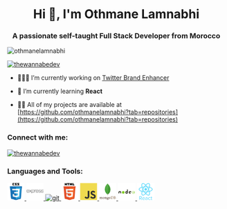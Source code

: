 <h1 align="center">Hi 👋, I'm Othmane Lamnabhi</h1>
<h3 align="center">A passionate self-taught Full Stack Developer from Morocco</h3>

<p align="left"> <img src="https://komarev.com/ghpvc/?username=othmanelamnabhi&label=Profile%20views&color=0e75b6&style=flat" alt="othmanelamnabhi" /> </p>

<p align="left"> <a href="https://twitter.com/thewannabedev" target="blank"><img src="https://img.shields.io/twitter/follow/thewannabedev?logo=twitter&style=for-the-badge" alt="thewannabedev" /></a> </p>

- 👨🏻‍💻 I’m currently working on [Twitter Brand Enhancer](https://github.com/othmanelamnabhi/twitter-brand-enhancer)

- 🌱 I’m currently learning **React**

- 👨‍💻 All of my projects are available at [https://github.com/othmanelamnabhi?tab=repositories](https://github.com/othmanelamnabhi?tab=repositories)

<h3 align="left">Connect with me:</h3>
<p align="left">
<a href="https://twitter.com/thewannabedev" target="blank"><img align="center" src="https://raw.githubusercontent.com/rahuldkjain/github-profile-readme-generator/master/src/images/icons/Social/twitter.svg" alt="thewannabedev" height="30" width="40" /></a>
</p>

<h3 align="left">Languages and Tools:</h3>
<p align="left"> <a href="https://www.w3schools.com/css/" target="_blank" rel="noreferrer"> <img src="https://raw.githubusercontent.com/devicons/devicon/master/icons/css3/css3-original-wordmark.svg" alt="css3" width="40" height="40"/> </a> <a href="https://expressjs.com" target="_blank" rel="noreferrer"> <img src="https://raw.githubusercontent.com/devicons/devicon/master/icons/express/express-original-wordmark.svg" alt="express" width="40" height="40"/> </a> <a href="https://git-scm.com/" target="_blank" rel="noreferrer"> <img src="https://www.vectorlogo.zone/logos/git-scm/git-scm-icon.svg" alt="git" width="40" height="40"/> </a> <a href="https://www.w3.org/html/" target="_blank" rel="noreferrer"> <img src="https://raw.githubusercontent.com/devicons/devicon/master/icons/html5/html5-original-wordmark.svg" alt="html5" width="40" height="40"/> </a> <a href="https://developer.mozilla.org/en-US/docs/Web/JavaScript" target="_blank" rel="noreferrer"> <img src="https://raw.githubusercontent.com/devicons/devicon/master/icons/javascript/javascript-original.svg" alt="javascript" width="40" height="40"/> </a> <a href="https://www.mongodb.com/" target="_blank" rel="noreferrer"> <img src="https://raw.githubusercontent.com/devicons/devicon/master/icons/mongodb/mongodb-original-wordmark.svg" alt="mongodb" width="40" height="40"/> </a> <a href="https://nodejs.org" target="_blank" rel="noreferrer"> <img src="https://raw.githubusercontent.com/devicons/devicon/master/icons/nodejs/nodejs-original-wordmark.svg" alt="nodejs" width="40" height="40"/> </a> <a href="https://reactjs.org/" target="_blank" rel="noreferrer"> <img src="https://raw.githubusercontent.com/devicons/devicon/master/icons/react/react-original-wordmark.svg" alt="react" width="40" height="40"/> </a> </p>

